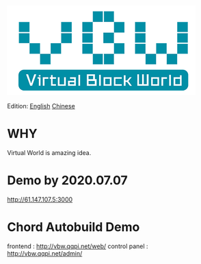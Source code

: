 
![logo](bluemap/static/vbw.png)

Edition:	[English](bluemap/EN.md) 	[Chinese](bluemap/CN.md)

# WHY
Virtual World is amazing idea.

# Demo by 2020.07.07
http://61.147.107.5:3000

# Chord Autobuild Demo
frontend : http://vbw.qqpi.net/web/
control panel : http://vbw.qqpi.net/admin/

